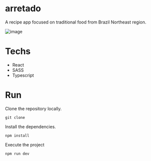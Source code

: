 # arretado
A recipe app focused on traditional food from Brazil Northeast region.

![image](https://user-images.githubusercontent.com/52057929/183118199-83ecc463-fdbb-4836-9c44-4477bf4e41c7.png)

# Techs
- React
- SASS
- Typescript

# Run

Clone the repository locally.

``git clone``

Install the dependencies.

``npm install``

Execute the project

``npm run dev``
